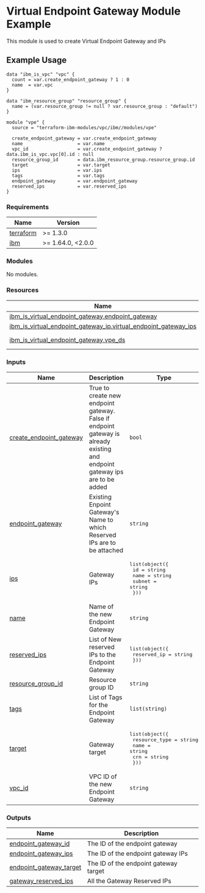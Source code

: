 # Virtual Endpoint Gateway Module Example

This module is used to create Virtual Endpoint Gateway and IPs

## Example Usage
```
data "ibm_is_vpc" "vpc" {
  count = var.create_endpoint_gateway ? 1 : 0
  name  = var.vpc
}

data "ibm_resource_group" "resource_group" {
  name = (var.resource_group != null ? var.resource_group : "default")
}

module "vpe" {
  source = "terraform-ibm-modules/vpc/ibm//modules/vpe"

  create_endpoint_gateway = var.create_endpoint_gateway
  name                    = var.name
  vpc_id                  = var.create_endpoint_gateway ? data.ibm_is_vpc.vpc[0].id : null
  resource_group_id       = data.ibm_resource_group.resource_group.id
  target                  = var.target
  ips                     = var.ips
  tags                    = var.tags
  endpoint_gateway        = var.endpoint_gateway
  reserved_ips            = var.reserved_ips
}
```

<!-- BEGINNING OF PRE-COMMIT-TERRAFORM DOCS HOOK -->
### Requirements

| Name | Version |
|------|---------|
| <a name="requirement_terraform"></a> [terraform](#requirement\_terraform) | >= 1.3.0 |
| <a name="requirement_ibm"></a> [ibm](#requirement\_ibm) | >= 1.64.0, <2.0.0 |

### Modules

No modules.

### Resources

| Name | Type |
|------|------|
| [ibm_is_virtual_endpoint_gateway.endpoint_gateway](https://registry.terraform.io/providers/IBM-Cloud/ibm/latest/docs/resources/is_virtual_endpoint_gateway) | resource |
| [ibm_is_virtual_endpoint_gateway_ip.virtual_endpoint_gateway_ips](https://registry.terraform.io/providers/IBM-Cloud/ibm/latest/docs/resources/is_virtual_endpoint_gateway_ip) | resource |
| [ibm_is_virtual_endpoint_gateway.vpe_ds](https://registry.terraform.io/providers/IBM-Cloud/ibm/latest/docs/data-sources/is_virtual_endpoint_gateway) | data source |

### Inputs

| Name | Description | Type | Default | Required |
|------|-------------|------|---------|:--------:|
| <a name="input_create_endpoint_gateway"></a> [create\_endpoint\_gateway](#input\_create\_endpoint\_gateway) | True to create new endpoint gateway. False if endpoint gateway is already existing and endpoint gateway ips are to be added | `bool` | n/a | yes |
| <a name="input_endpoint_gateway"></a> [endpoint\_gateway](#input\_endpoint\_gateway) | Existing Enpoint Gateway's Name to which Reserved IPs are to be attached | `string` | `null` | no |
| <a name="input_ips"></a> [ips](#input\_ips) | Gateway IPs | <pre>list(object({<br/>    id     = string<br/>    name   = string<br/>    subnet = string<br/>  }))</pre> | `[]` | no |
| <a name="input_name"></a> [name](#input\_name) | Name of the new Endpoint Gateway | `string` | `null` | no |
| <a name="input_reserved_ips"></a> [reserved\_ips](#input\_reserved\_ips) | List of New reserved IPs to the Endpoint Gateway | <pre>list(object({<br/>    reserved_ip = string<br/>  }))</pre> | `[]` | no |
| <a name="input_resource_group_id"></a> [resource\_group\_id](#input\_resource\_group\_id) | Resource group ID | `string` | `null` | no |
| <a name="input_tags"></a> [tags](#input\_tags) | List of Tags for the Endpoint Gateway | `list(string)` | `[]` | no |
| <a name="input_target"></a> [target](#input\_target) | Gateway target | <pre>list(object({<br/>    resource_type = string<br/>    name          = string<br/>    crn           = string<br/>  }))</pre> | `[]` | no |
| <a name="input_vpc_id"></a> [vpc\_id](#input\_vpc\_id) | VPC ID of the new Endpoint Gateway | `string` | `null` | no |

### Outputs

| Name | Description |
|------|-------------|
| <a name="output_endpoint_gateway_id"></a> [endpoint\_gateway\_id](#output\_endpoint\_gateway\_id) | The ID of the endpoint gateway |
| <a name="output_endpoint_gateway_ips"></a> [endpoint\_gateway\_ips](#output\_endpoint\_gateway\_ips) | The ID of the endpoint gateway IPs |
| <a name="output_endpoint_gateway_target"></a> [endpoint\_gateway\_target](#output\_endpoint\_gateway\_target) | The ID of the endpoint gateway target |
| <a name="output_gateway_reserved_ips"></a> [gateway\_reserved\_ips](#output\_gateway\_reserved\_ips) | All the Gateway Reserved IPs |
<!-- END OF PRE-COMMIT-TERRAFORM DOCS HOOK -->
